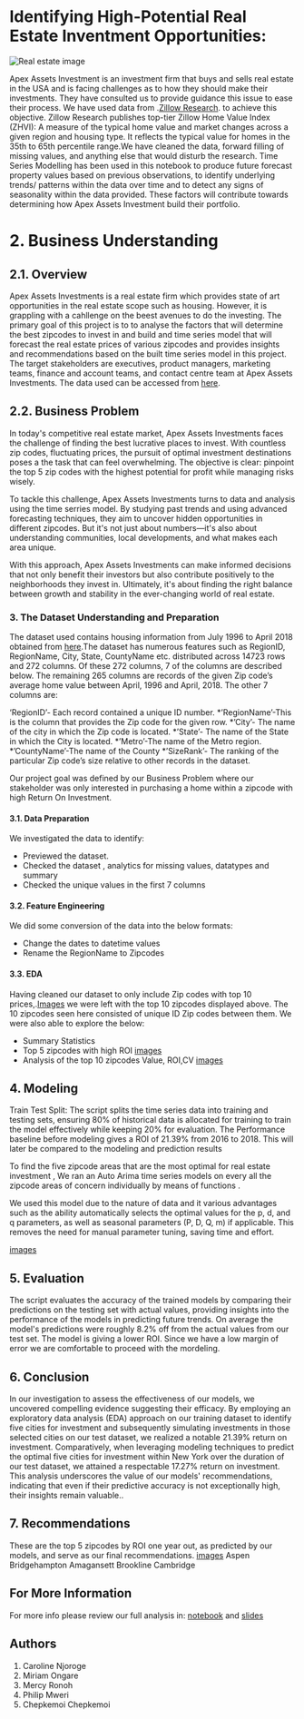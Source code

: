 # Identifying High-Potential Real Estate Inventment Opportunities:
![Real estate image](https://github.com/dukebaya/Real-Estate-ForecastingTime-Series/raw/main/images/Real%20estate%20image.jpg)

Apex Assets Investment is an investment firm that buys and sells real estate in the USA and is facing challenges as to how they should make their investments. They have consulted us to provide guidance this issue to ease their process.
We have used data from .[Zillow Research](https://www.zillow.com/research/data/). to achieve this objective. Zillow Research publishes top-tier Zillow Home Value Index (ZHVI): A measure of the typical home value and market changes across a given region and housing type.  It reflects the typical value for homes in the 35th to 65th percentile range.We have cleaned the data, forward filling of missing values, and anything else that would disturb the research. Time Series Modelling has been used in this notebook to produce future forecast property values based on previous observations, to identify underlying trends/ patterns within the data over time and to detect any signs of seasonality within the data provided. These factors will contribute towards determining how Apex Assets Investment build their portfolio.

# 2. Business Understanding

## 2.1. Overview
Apex Assets Investments is a real estate firm which provides state of art opportunities in the real estate scope such as housing. However, it is grappling with a cahllenge on the beest avenues to do the investing. The primary goal of this project is to 
 to analyse the factors that will determine the best zipcodes to invest in and build and time series model that will forecast the real estate prices of various zipcodes and provides insights and recommendations based on the built time series model in this project. The target stakeholders are executives, product managers, marketing teams, finance and account teams, and contact centre team at Apex Assets Investments. The data used can be accessed from [here](https://www.zillow.com/research/data/).

## 2.2. Business Problem

In today's competitive real estate market,  Apex Assets Investments faces the challenge of finding the best lucrative places to invest. With countless zip codes, fluctuating prices, the pursuit of optimal investment destinations poses a the task that can feel overwhelming. The objective is clear: pinpoint the top 5 zip codes with the highest potential for profit while managing risks wisely.

To tackle this challenge, Apex Assets Investments turns to data and analysis using the time serries model. By studying past trends and using advanced forecasting techniques, they aim to uncover hidden opportunities in different zipcodes. But it's not just about numbers—it's also about understanding communities, local developments, and what makes each area unique. 

With this approach, Apex Assets Investments can make informed decisions that not only benefit their investors but also contribute positively to the neighborhoods they invest in. Ultimately, it's about finding the right balance between growth and stability in the ever-changing world of real estate.


### 3.  The Dataset Understanding and Preparation

The dataset used contains housing information from July 1996 to April 2018 obtained from [here](https://www.zillow.com/research/data/).The dataset has numerous features such as RegionID, RegionName, City, State, CountyName etc. distributed across 14723 rows and 272 columns. Of these 272 columns, 7 of the columns are described below. The remaining 265 columns are records of the given Zip code’s average home value between April, 1996 and April, 2018. The other 7 columns are:

‘RegionID’- Each record contained a unique ID number. *’RegionName’-This is the column that provides the Zip code for the given row. *’City’- The name of the city in which the Zip code is located. *’State’- The name of the State in which the City is located. *’Metro’-The name of the Metro region. *’CountyName’-The name of the County *’SizeRank’- The ranking of the particular Zip code’s size relative to other records in the dataset.

Our project goal was defined by our Business Problem where our stakeholder was only interested in purchasing a home within a zipcode with high Return On Investment.

#### 3.1. Data Preparation
We investigated the data to identify:
- Previewed the dataset.
- Checked the dataset , analytics for missing values, datatypes and summary
- Checked the unique values in the first 7 columns

#### 3.2. Feature Engineering

We did some conversion of the data into the below formats:
- Change the dates to datetime values
- Rename the RegionName to Zipcodes

#### 3.3. EDA

Having cleaned our dataset to only include Zip codes with top 10  prices,.[Images](http://localhost:8888/view/Images/ROIfor10zipcodes.png) we were left with the top 10 zipcodes displayed above. The 10 zipcodes seen here consisted of unique ID Zip codes between them. We were also able to explore the below:
- Summary Statistics
- Top 5 zipcodes with high ROI [images](http://localhost:8888/view/images/Top%20zips%20by%20EDA.jpg)
- Analysis of the top 10 zipcodes Value, ROI,CV [images](http://localhost:8888/view/images/Top%2010.jpg)


## 4. Modeling 
Train Test Split: The script splits the time series data into training and testing sets, ensuring 80% of historical data is allocated for training to train the model effectively while keeping 20% for evaluation. The Performance baseline before modeling gives a ROI of 21.39% from 2016 to 2018. This will later be compared to the modeling and prediction results

To find the five zipcode areas that are the most optimal for real estate investment ,
 We ran an Auto Arima time series models on every all the zipcode areas of concern individually by means of functions . 

We used this model due to the nature of data and it various advantages such as the ability automatically selects the optimal values for the p, d, and q parameters, as well as seasonal parameters (P, D, Q, m) if applicable. This removes the need for manual parameter tuning, saving time and effort.

[images](http://localhost:8888/view/images/Model%20Accuracy.jpg)

## 5. Evaluation
The script evaluates the accuracy of the trained models by comparing their predictions on the testing set with actual values, providing insights into the performance of the models in predicting future trends. On average the model's predictions were roughly 8.2% off from the actual values from our test set. The model is giving a lower ROI. Since we have a low margin of error we are comfortable to proceed with the mordeling.
## 6. Conclusion 

In our investigation to assess the effectiveness of our models, we uncovered compelling evidence suggesting their efficacy. By employing an exploratory data analysis (EDA) approach on our training dataset to identify five cities for investment and subsequently simulating investments in those selected cities on our test dataset, we realized a notable 21.39% return on investment. Comparatively, when leveraging modeling techniques to predict the optimal five cities for investment within New York over the duration of our test dataset, we attained a respectable 17.27% return on investment. This analysis underscores the value of our models' recommendations, indicating that even if their predictive accuracy is not exceptionally high, their insights remain valuable..


## 7. Recommendations

These are the top 5 zipcodes by ROI one year out, as predicted by our models, and serve as our final recommendations.
[images](http://localhost:8888/view/images/Final%20predictions.jpg)
Aspen
Bridgehampton
Amagansett
Brookline
Cambridge

 
 ## For More Information
 For more info please review our full analysis in: [notebook](http://localhost:8888/notebooks/Phase4_Group_13%20(4).ipynb) and [slides](http://localhost:8888/files/Apex%20Assets%20Investments%20Presentation.pdf)


## Authors
1. Caroline Njoroge
2. Miriam Ongare
3. Mercy Ronoh
4. Philip Mweri
5. Chepkemoi Chepkemoi
